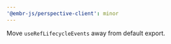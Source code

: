 ```yaml
---
'@embr-js/perspective-client': minor
---
```


Move `useRefLifecycleEvents` away from default export.
